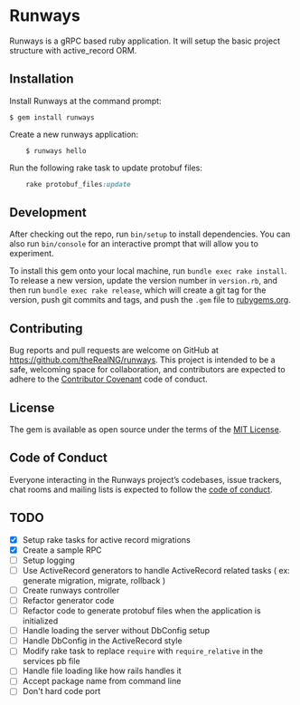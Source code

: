 # Runways

Runways is a gRPC based ruby application. It will setup the basic project structure with active_record ORM.

## Installation

Install Runways at the command prompt:

    $ gem install runways

Create a new runways application:

		$ runways hello

Run the following rake task to update protobuf files:
```ruby
	rake protobuf_files:update
```
## Development

After checking out the repo, run `bin/setup` to install dependencies. You can also run `bin/console` for an interactive prompt that will allow you to experiment.

To install this gem onto your local machine, run `bundle exec rake install`. To release a new version, update the version number in `version.rb`, and then run `bundle exec rake release`, which will create a git tag for the version, push git commits and tags, and push the `.gem` file to [rubygems.org](https://rubygems.org).

## Contributing

Bug reports and pull requests are welcome on GitHub at https://github.com/theRealNG/runways. This project is intended to be a safe, welcoming space for collaboration, and contributors are expected to adhere to the [Contributor Covenant](http://contributor-covenant.org) code of conduct.

## License

The gem is available as open source under the terms of the [MIT License](https://opensource.org/licenses/MIT).

## Code of Conduct

Everyone interacting in the Runways project’s codebases, issue trackers, chat rooms and mailing lists is expected to follow the [code of conduct](https://github.com/[USERNAME]/runways/blob/master/CODE_OF_CONDUCT.md).

## TODO
- [x] Setup rake tasks for active record migrations
- [x] Create a sample RPC
- [ ] Setup logging
- [ ] Use ActiveRecord generators to handle ActiveRecord related tasks ( ex: generate migration, migrate, rollback )
- [ ] Create runways controller
- [ ] Refactor generator code
- [ ] Refactor code to generate protobuf files when the application is initialized
- [ ] Handle loading the server without DbConfig setup
- [ ] Handle DbConfig in the ActiveRecord style
- [ ] Modify rake task to replace `require` with `require_relative` in the services pb file
- [ ] Handle file loading like how rails handles it
- [ ] Accept package name from command line
- [ ] Don't hard code port
